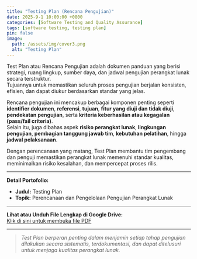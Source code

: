 ```yaml
---
title: "Testing Plan (Rencana Pengujian)"
date: 2025-9-1 10:00:00 +0800
categories: [Software Testing and Quality Assurance]
tags: [software testing, testing plan]
pin: false
image:
  path: /assets/img/cover3.png
  alt: "Testing Plan"
---
```



Test Plan atau Rencana Pengujian adalah dokumen panduan yang berisi strategi, ruang lingkup, sumber daya, dan jadwal pengujian perangkat lunak secara terstruktur.  
Tujuannya untuk memastikan seluruh proses pengujian berjalan konsisten, efisien, dan dapat diukur berdasarkan standar yang jelas.

Rencana pengujian ini mencakup berbagai komponen penting seperti **identifier dokumen**, **referensi**, **tujuan**, **fitur yang diuji dan tidak diuji**, **pendekatan pengujian**, serta **kriteria keberhasilan atau kegagalan (pass/fail criteria)**.  
Selain itu, juga dibahas aspek **risiko perangkat lunak**, **lingkungan pengujian**, **pembagian tanggung jawab tim**, **kebutuhan pelatihan**, hingga **jadwal pelaksanaan**.

Dengan perencanaan yang matang, Test Plan membantu tim pengembang dan penguji memastikan perangkat lunak memenuhi standar kualitas, meminimalkan risiko kesalahan, dan mempercepat proses rilis.

---

**Detail Portofolio:**
- **Judul:** Testing Plan
- **Topik:** Perencanaan dan Pengelolaan Pengujian Perangkat Lunak

---

**Lihat atau Unduh File Lengkap di Google Drive:**  
[Klik di sini untuk membuka file PDF](https://drive.google.com/file/d/1Pjx6n08veg7o6P-4LjazQCGOx29xH-YS/view?usp=sharing)

---

> *Test Plan berperan penting dalam menjamin setiap tahap pengujian dilakukan secara sistematis, terdokumentasi, dan dapat ditelusuri untuk menjaga kualitas perangkat lunak.*